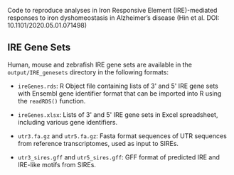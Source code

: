 
Code to reproduce analyses in Iron Responsive Element (IRE)-mediated responses to iron dyshomeostasis in Alzheimer’s disease (Hin et al. DOI: 10.1101/2020.05.01.071498)

## IRE Gene Sets

Human, mouse and zebrafish IRE gene sets are available in the `output/IRE_genesets` directory in the following formats:

- `ireGenes.rds`: R Object file containing lists of 3' and 5' IRE gene sets with Ensembl gene identifier format that can be imported into R using the `readRDS()` function. 

- `ireGenes.xlsx`: Lists of 3' and 5' IRE gene sets in Excel spreadsheet, including various gene identifiers. 

- `utr3.fa.gz` and `utr5.fa.gz`: Fasta format sequences of UTR sequences from reference transcriptomes, used as input to SIREs.

- `utr3_sires.gff` and `utr5_sires.gff`: GFF format of predicted IRE and IRE-like motifs from SIREs. 

